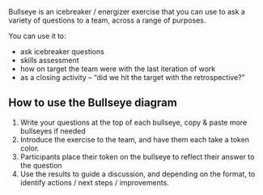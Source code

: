 Bullseye is an icebreaker / energizer exercise that you can use to ask a variety of questions to a team, across a range of purposes.

You can use it to:

*   ask icebreaker questions
*   skills assessment
*   how on target the team were with the last iteration of work
*   as a closing activity – “did we hit the target with the retrospective?”

How to use the Bullseye diagram
-------------------------------

1.  Write your questions at the top of each bullseye, copy & paste more bullseyes if needed
2.  Introduce the exercise to the team, and have them each take a token color.
3.  Participants place their token on the bullseye to reflect their answer to the question
4.  Use the results to guide a discussion, and depending on the format, to identify actions / next steps / improvements.